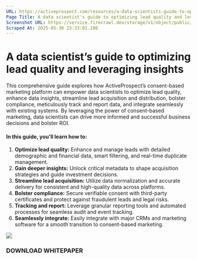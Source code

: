 ```yaml
---
URL: https://activeprospect.com/resources/a-data-scientists-guide-to-optimizing-lead-quality-and-leveraging-insights/
Page Title: A data scientist's guide to optimizing lead quality and leveraging insights - ActiveProspect
Screenshot URL: https://service.firecrawl.dev/storage/v1/object/public/media/screenshot-47d0ccb6-064a-41d9-bda6-5eb8c89ef807.png
Scraped At: 2025-05-30 23:33:01.286
---
```

# A data scientist’s guide to optimizing lead quality and leveraging insights

This comprehensive guide explores how ActiveProspect’s consent-based marketing platform can empower data scientists to optimize lead quality, enhance data insights, streamline lead acquisition and distribution, bolster compliance, meticulously track and report data, and integrate seamlessly with existing systems. By leveraging the power of consent-based marketing, data scientists can drive more informed and successful business decisions and bolster ROI.

#### **In this guide, you’ll learn how to:**

1. **Optimize lead quality:** Enhance and manage leads with detailed demographic and financial data, smart filtering, and real-time duplicate management.
2. **Gain deeper insights:** Unlock critical metadata to shape acquisition strategies and guide investment decisions.
3. **Streamline lead acquisition:** Utilize data normalization and accurate delivery for consistent and high-quality data across platforms.
4. **Bolster compliance:** Secure verifiable consent with third-party certificates and protect against fraudulent leads and legal risks.
5. **Tracking and report:** Leverage granular reporting tools and automated processes for seamless audit and event tracking.
6. **Seamlessly integrate:** Easily integrate with major CRMs and marketing software for a smooth transition to consent-based marketing.

![](https://activeprospect.com/wp-content/uploads/2025/01/Data_Whitepaper_LP_Image.png)

### DOWNLOAD WHITEPAPER

